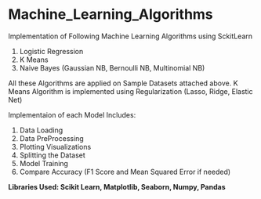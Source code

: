 # Machine_Learning_Algorithms
Implementation of Following Machine Learning Algorithms using SckitLearn
1. Logistic Regression
2. K Means
3. Naive Bayes  (Gaussian NB, Bernoulli NB, Multinomial NB)

All these Algorithms are applied on Sample Datasets attached above. K Means Algorithm is implemented using Regularization (Lasso, Ridge, Elastic Net)

Implementaion of each Model Includes:

1. Data Loading
2. Data PreProcessing
3. Plotting Visualizations
4. Splitting the Dataset
4. Model Training
5. Compare Accuracy (F1 Score and Mean Squared Error if needed)


<strong>Libraries Used:<strong> Scikit Learn, Matplotlib, Seaborn, Numpy, Pandas
